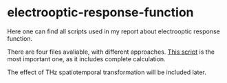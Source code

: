 # electrooptic-response-function

Here one can find all scripts used in my report about electrooptic response function. 

There are four files avaliable, with different approaches. [This script](../master/Response_Function_Kampfrath.py) is the most important one, as it includes complete calculation.

The effect of THz spatiotemporal transformation will be included later.
